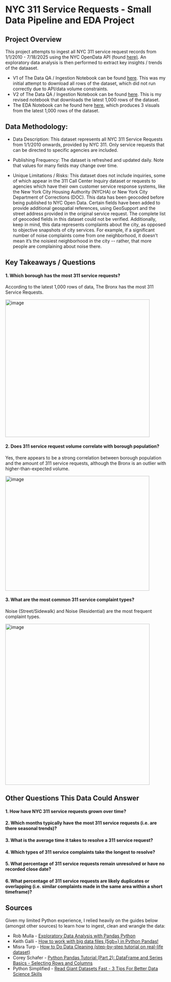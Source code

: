 # NYC 311 Service Requests - Small Data Pipeline and EDA Project

## Project Overview
This project attempts to ingest all NYC 311 service request records from 1/1/2010 - 7/18/2025 using the NYC OpenData API (found [here)](https://data.cityofnewyork.us/Social-Services/311-Service-Requests-from-2010-to-Present/erm2-nwe9/about_data). An exploratory data analysis is then performed to extract key insights / trends of the dataaset.

* V1 of The Data QA / Ingestion Notebook can be found [here](01_data_ingestion.ipynb). This was my initial attempt to download all rows of the dataset, which did not run correctly due to API/data volume constraints.
* V2 of The Data QA / Ingestion Notebook can be found [here](01_data_ingestion_v2.ipynb). This is my revised notebook that downloads the latest 1,000 rows of the dataset.
* The EDA Notebook can he found here [here](02_eda.ipynb), which produces 3 visuals from the latest 1,000 rows of the dataset.

## Data Methodology: 

* Data Description: This dataset represents all NYC 311 Service Requests from 1/1/2010 onwards, provided by NYC 311. Only service requests that can be directed to specific agencies are included.
  
* Publishing Frequency: The dataset is refreshed and updated daily. Note that values for many fields may change over time. 
  
* Unique Limitations / Risks: This dataset does not include inquiries, some of which appear in the 311 Call Center Inquiry dataset or requests to agencies which have their own customer service response systems, like the New York City Housing Authority (NYCHA) or New York City Department of Corrections (DOC). This data has been geocoded before being published to NYC Open Data. Certain fields have been added to provide additional geospatial references, using GeoSupport and the street address provided in the original service request.  The complete list of geocoded fields in this dataset could not be verified. Additionally, keep in mind, this data represents complaints about the city, as opposed to objective snapshots of city services. For example, if a significant number of noise complaints come from one neighborhood, it doesn’t mean it’s the noisiest neighborhood in the city -- rather, that more people are complaining about noise there.

## Key Takeaways / Questions 

#### 1. Which borough has the most 311 service requests?
According to the latest 1,000 rows of data, The Bronx has the most 311 Service Requests. 

<img width="452" height="429" alt="image" src="https://github.com/user-attachments/assets/4dc74806-7249-45ea-8e06-c03925e65591" />

#### 2. Does 311 service request volume correlate with borough population?
Yes, there appears to be a strong correlation between borough population and the amount of 311 service requests, although the Bronx is an outlier with higher-than-expected volume.

<img width="451" height="358" alt="image" src="https://github.com/user-attachments/assets/02094336-ce36-4f66-9ef9-be8dd83a14a8" />

#### 3. What are the most common 311 service complaint types?
Noise (Street/Sidewalk) and Noise (Residential) are the most frequent complaint types.

<img width="452" height="502" alt="image" src="https://github.com/user-attachments/assets/8c35b368-892f-45fd-9f85-e6dde7ac9804" />

## Other Questions This Data Could Answer 
#### 1. How have NYC 311 service requests grown over time? 
#### 2. Which months typically have the most 311 service requests (i.e. are there seasonal trends)?
#### 3. What is the average time it takes to resolve a 311 service request?
#### 4. Which types of 311 service complaints take the longest to resolve?
#### 5. What percentage of 311 service requests remain unresolved or have no recorded close date?
#### 6. What percentage of 311 service requests are likely duplicates or overlapping (i.e. similar complaints made in the same area within a short timeframe)?

## Sources
Given my limited Python experience, I relied heavily on the guides below (amongst other sources) to learn how to ingest, clean and wrangle the data:
* Rob Mulla - [Exploratory Data Analysis with Pandas Python](https://www.youtube.com/watch?v=xi0vhXFPegw&t=1279s)
* Keith Galli - [How to work with big data files (5gb+) in Python Pandas!](https://www.youtube.com/watch?v=l34l-90UF7U&t=136s)
* Misra Turp - [How to Do Data Cleaning (step-by-step tutorial on real-life dataset)](https://www.youtube.com/watch?v=qxpKCBV60U4&t=532s)
* Corey Schafer - [Python Pandas Tutorial (Part 2): DataFrame and Series Basics - Selecting Rows and Columns](https://www.youtube.com/watch?v=zmdjNSmRXF4&t=799s)
* Python Simplified - [Read Giant Datasets Fast - 3 Tips For Better Data Science Skills](https://www.youtube.com/watch?v=x2DxiL8WOmc&t=640s)






